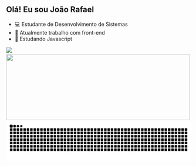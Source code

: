 ## Olá! Eu sou João Rafael
- 💻 Estudante de Desenvolvimento de Sistemas
- 🔭 Atualmente trabalho com front-end
- 🌱 Estudando Javascript
<div>
<a href="https://github.com/joaorafael07">
<img height="180em" src="https://github-readme-stats.vercel.app/api?username=joaorafael07&show_icons=true&theme=algolia"/>
<img height="180em" width="500em" src="https://github-readme-stats.vercel.app/api/top-langs/?username=joaorafael07&layout=compact&theme=algolia"/>
</div>

<picture>
  <source media="(prefers-color-scheme: dark)" srcset="https://raw.githubusercontent.com/joaorafael07/joaorafael07/output/github-contribution-grid-snake-dark.svg">
  <source media="(prefers-color-scheme: light)" srcset="https://raw.githubusercontent.com/joaorafael07/joaorafael07/output/github-contribution-grid-snake.svg">
  <img alt="github contribution grid snake animation" src="https://raw.githubusercontent.com/joaorafael07/joaorafael07/output/github-contribution-grid-snake.svg">
</picture>
